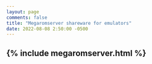 ```yaml
---
layout: page
comments: false
title: "Megaromserver shareware for emulators"
date: 2022-08-08 2:50:00 -0500
---
```

{% include megaromserver.html %}
---
